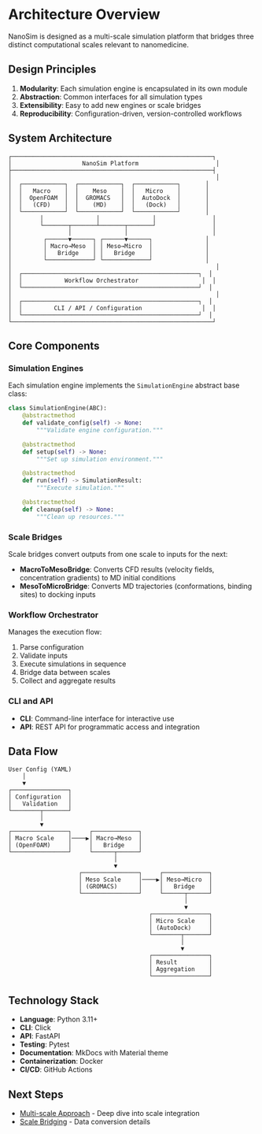 # Architecture Overview

NanoSim is designed as a multi-scale simulation platform that bridges three distinct computational scales relevant to nanomedicine.

## Design Principles

1. **Modularity**: Each simulation engine is encapsulated in its own module
2. **Abstraction**: Common interfaces for all simulation types
3. **Extensibility**: Easy to add new engines or scale bridges
4. **Reproducibility**: Configuration-driven, version-controlled workflows

## System Architecture

```
┌─────────────────────────────────────────────────────────┐
│                    NanoSim Platform                      │
├─────────────────────────────────────────────────────────┤
│                                                          │
│  ┌────────────┐  ┌────────────┐  ┌────────────┐       │
│  │   Macro    │  │    Meso    │  │   Micro    │       │
│  │  OpenFOAM  │  │  GROMACS   │  │  AutoDock  │       │
│  │   (CFD)    │  │    (MD)    │  │   (Dock)   │       │
│  └────────────┘  └────────────┘  └────────────┘       │
│        │               │               │                │
│        └───────┬───────┴───────┬───────┘                │
│                │               │                        │
│         ┌──────▼──────┐ ┌──────▼──────┐               │
│         │ Macro→Meso  │ │ Meso→Micro  │               │
│         │   Bridge    │ │   Bridge    │               │
│         └─────────────┘ └─────────────┘               │
│                                                          │
│  ┌──────────────────────────────────────────────────┐  │
│  │            Workflow Orchestrator                  │  │
│  └──────────────────────────────────────────────────┘  │
│                                                          │
│  ┌──────────────────────────────────────────────────┐  │
│  │         CLI / API / Configuration                 │  │
│  └──────────────────────────────────────────────────┘  │
└─────────────────────────────────────────────────────────┘
```

## Core Components

### Simulation Engines

Each simulation engine implements the `SimulationEngine` abstract base class:

```python
class SimulationEngine(ABC):
    @abstractmethod
    def validate_config(self) -> None:
        """Validate engine configuration."""

    @abstractmethod
    def setup(self) -> None:
        """Set up simulation environment."""

    @abstractmethod
    def run(self) -> SimulationResult:
        """Execute simulation."""

    @abstractmethod
    def cleanup(self) -> None:
        """Clean up resources."""
```

### Scale Bridges

Scale bridges convert outputs from one scale to inputs for the next:

- **MacroToMesoBridge**: Converts CFD results (velocity fields, concentration gradients) to MD initial conditions
- **MesoToMicroBridge**: Converts MD trajectories (conformations, binding sites) to docking inputs

### Workflow Orchestrator

Manages the execution flow:

1. Parse configuration
2. Validate inputs
3. Execute simulations in sequence
4. Bridge data between scales
5. Collect and aggregate results

### CLI and API

- **CLI**: Command-line interface for interactive use
- **API**: REST API for programmatic access and integration

## Data Flow

```
User Config (YAML)
    │
    ▼
┌────────────────┐
│ Configuration  │
│   Validation   │
└────────┬───────┘
         │
         ▼
┌────────────────┐     ┌─────────────┐
│ Macro Scale    │────▶│ Macro→Meso  │
│ (OpenFOAM)     │     │   Bridge    │
└────────────────┘     └──────┬──────┘
                              │
                              ▼
                    ┌────────────────┐     ┌─────────────┐
                    │ Meso Scale     │────▶│ Meso→Micro  │
                    │ (GROMACS)      │     │   Bridge    │
                    └────────────────┘     └──────┬──────┘
                                                  │
                                                  ▼
                                        ┌────────────────┐
                                        │ Micro Scale    │
                                        │ (AutoDock)     │
                                        └────────┬───────┘
                                                 │
                                                 ▼
                                        ┌────────────────┐
                                        │ Result         │
                                        │ Aggregation    │
                                        └────────────────┘
```

## Technology Stack

- **Language**: Python 3.11+
- **CLI**: Click
- **API**: FastAPI
- **Testing**: Pytest
- **Documentation**: MkDocs with Material theme
- **Containerization**: Docker
- **CI/CD**: GitHub Actions

## Next Steps

- [Multi-scale Approach](multiscale.md) - Deep dive into scale integration
- [Scale Bridging](bridging.md) - Data conversion details
